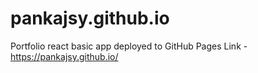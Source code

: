 # pankajsy.github.io

Portfolio react basic app deployed to GitHub Pages 
Link - https://pankajsy.github.io/


